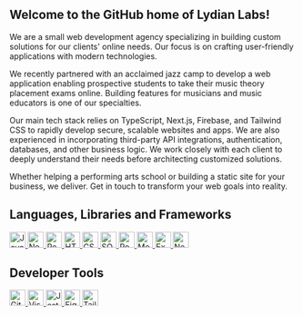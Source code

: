 ## Welcome to the GitHub home of Lydian Labs!

We are a small web development agency specializing in building custom solutions for our clients' online needs. Our focus is on crafting user-friendly applications with modern technologies.

We recently partnered with an acclaimed jazz camp to develop a web application enabling prospective students to take their music theory placement exams online. Building features for musicians and music educators is one of our specialties.

Our main tech stack relies on TypeScript, Next.js, Firebase, and Tailwind CSS to rapidly develop secure, scalable websites and apps. We are also experienced in incorporating third-party API integrations, authentication, databases, and other business logic. We work closely with each client to deeply understand their needs before architecting customized solutions.

Whether helping a performing arts school or building a static site for your business, we deliver. Get in touch to transform your web goals into reality.

## Languages, Libraries and Frameworks
<div align="left"> 
  <a href="https://developer.mozilla.org/en-US/docs/Web/JavaScript" target="_blank">
    <img src="https://img.shields.io/badge/Javascript-141414?style=for-the-badge" height="28" alt="Javascript logo" />
  </a>
  <a href="https://nodejs.org/" target="_blank">
    <img src="https://img.shields.io/badge/NodeJS-141414?style=for-the-badge" height="28" alt="Node.js logo" />
  </a>
  <a href="https://react.dev/" target="_blank">
    <img src="https://img.shields.io/badge/React-141414?style=for-the-badge" height="28" alt="React logo" />
  </a>
  <a href="https://developer.mozilla.org/en-US/docs/Web/HTML" target="_blank">
    <img src="https://img.shields.io/badge/HTML-141414?style=for-the-badge" height="28" alt="HTML logo" />
  </a>
  <a href="https://developer.mozilla.org/en-US/docs/Web/CSS" target="_blank">
    <img src="https://img.shields.io/badge/CSS-141414?style=for-the-badge" height="28" alt="CSS logo" />
  </a>
  <a href="https://www.postgresql.org/" target="_blank">
    <img src="https://img.shields.io/badge/SQL-141414?style=for-the-badge" height="28" alt="SQL logo" />
  </a>
  <a href="https://www.postgresql.org/" target="_blank">
    <img src="https://img.shields.io/badge/PostgreSQL-141414?style=for-the-badge" height="28" alt="Postgres logo" />
  </a>
  <a href="https://www.mongodb.com/" target="_blank">
    <img src="https://img.shields.io/badge/MongoDB-141414?style=for-the-badge" height="28" alt="MongoDB logo" />
  </a>
  <a href="https://expressjs.com/" target="_blank">
    <img src="https://img.shields.io/badge/Express.js-141414?style=for-the-badge" height="28" alt="Express.js logo" />
  </a>
  <a href="https://nextjs.org/" target="_blank">
    <img src="https://img.shields.io/badge/Next.js-141414?style=for-the-badge" height="28" alt="Next.js logo" />
  </a>
</div>

## Developer Tools
<div align="left">
  <a href="https://github.com/" target="_blank">
    <img src="https://img.shields.io/badge/GitHub-141414?style=for-the-badge" height="28" alt="GitHub logo" />
  </a>
  <a href="https://code.visualstudio.com/" target="_blank">
    <img src="https://img.shields.io/badge/Visual_Studio_Code-141414?style=for-the-badge" height="28" alt="Visual Studio Code logo" />
  </a>
  <a href="https://jestjs.io/" target="_blank">
    <img src="https://img.shields.io/badge/Jest-141414?style=for-the-badge" height="28" alt="Jest logo" />
  </a>
  <a href="https://www.figma.com/" target="_blank">
    <img src="https://img.shields.io/badge/Figma-141414?style=for-the-badge" height="28" alt="Figma logo" />
  </a>
  <a href="https://tailwindcss.com/" target="_blank">
    <img src="https://img.shields.io/badge/Tailwind-141414?style=for-the-badge" height="28" alt="Tailwind logo" />
  </a>
</div>
